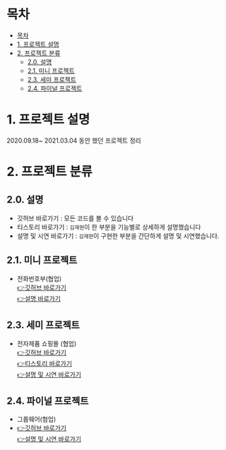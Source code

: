 # 목차

- [목차](#목차)
- [1. 프로젝트 설명](#1-프로젝트-설명)
- [2. 프로젝트 분류](#2-프로젝트-분류)
  - [2.0. 설명](#20-설명)
  - [2.1. 미니 프로젝트](#21-미니-프로젝트)
  - [2.3. 세미 프로젝트](#23-세미-프로젝트)
  - [2.4. 파이널 프로젝트](#24-파이널-프로젝트)


# 1. 프로젝트 설명
2020.09.18~ 2021.03.04 동안 했던 프로젝트 정리

# 2. 프로젝트 분류
## 2.0. 설명
- 깃허브 바로가기 : 모든 코드를 볼 수 있습니다
- 티스토리 바로가기 : `김재현`이 한 부분을 기능별로 상세하게 설명했습니다
- 설명 및 시연 바로가기 : `김재현`이 구현한 부분을 간단하게 설명 및 시연했습니다.
## 2.1. 미니 프로젝트 
- 전화번호부(협업)  
   [👉깃허브 바로가기](https://github.com/Jenn-tech/Mini_Project1)  
   [👉설명 바로가기](#)

## 2.3. 세미 프로젝트  
- 전자제품 쇼핑몰 (협업)  
   [👉깃허브 바로가기](https://github.com/Jenn-tech/FineApple)  
 [👉티스토리 바로가기](https://wogus789789.tistory.com/category/Project/semi-project)   
   [👉설명 및 시연 바로가기](https://github.com/Jenn-tech/Project/blob/master/Semi/README.md)
## 2.4. 파이널 프로젝트 
- 그룹웨어(협업)
-    [👉깃허브 바로가기](https://github.com/Jenn-tech/DoubleU)    
   [👉설명 및 시연 바로가기](https://github.com/Jenn-tech/Project/blob/master/Final/README.md)